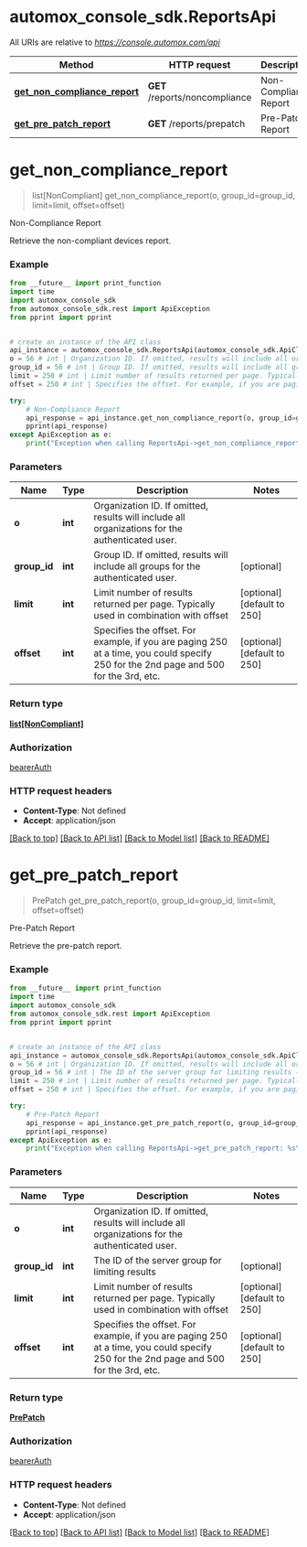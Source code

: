 # automox_console_sdk.ReportsApi

All URIs are relative to *https://console.automox.com/api*

Method | HTTP request | Description
------------- | ------------- | -------------
[**get_non_compliance_report**](ReportsApi.md#get_non_compliance_report) | **GET** /reports/noncompliance | Non-Compliance Report
[**get_pre_patch_report**](ReportsApi.md#get_pre_patch_report) | **GET** /reports/prepatch | Pre-Patch Report

# **get_non_compliance_report**
> list[NonCompliant] get_non_compliance_report(o, group_id=group_id, limit=limit, offset=offset)

Non-Compliance Report

Retrieve the non-compliant devices report.

### Example
```python
from __future__ import print_function
import time
import automox_console_sdk
from automox_console_sdk.rest import ApiException
from pprint import pprint


# create an instance of the API class
api_instance = automox_console_sdk.ReportsApi(automox_console_sdk.ApiClient(configuration))
o = 56 # int | Organization ID. If omitted, results will include all organizations for the authenticated user.
group_id = 56 # int | Group ID. If omitted, results will include all groups for the authenticated user. (optional)
limit = 250 # int | Limit number of results returned per page. Typically used in combination with offset (optional) (default to 250)
offset = 250 # int | Specifies the offset. For example, if you are paging 250 at a time, you could specify 250 for the 2nd page and 500 for the 3rd, etc. (optional) (default to 250)

try:
    # Non-Compliance Report
    api_response = api_instance.get_non_compliance_report(o, group_id=group_id, limit=limit, offset=offset)
    pprint(api_response)
except ApiException as e:
    print("Exception when calling ReportsApi->get_non_compliance_report: %s\n" % e)
```

### Parameters

Name | Type | Description  | Notes
------------- | ------------- | ------------- | -------------
 **o** | **int**| Organization ID. If omitted, results will include all organizations for the authenticated user. | 
 **group_id** | **int**| Group ID. If omitted, results will include all groups for the authenticated user. | [optional] 
 **limit** | **int**| Limit number of results returned per page. Typically used in combination with offset | [optional] [default to 250]
 **offset** | **int**| Specifies the offset. For example, if you are paging 250 at a time, you could specify 250 for the 2nd page and 500 for the 3rd, etc. | [optional] [default to 250]

### Return type

[**list[NonCompliant]**](NonCompliant.md)

### Authorization

[bearerAuth](../README.md#bearerAuth)

### HTTP request headers

 - **Content-Type**: Not defined
 - **Accept**: application/json

[[Back to top]](#) [[Back to API list]](../README.md#documentation-for-api-endpoints) [[Back to Model list]](../README.md#documentation-for-models) [[Back to README]](../README.md)

# **get_pre_patch_report**
> PrePatch get_pre_patch_report(o, group_id=group_id, limit=limit, offset=offset)

Pre-Patch Report

Retrieve the pre-patch report.

### Example
```python
from __future__ import print_function
import time
import automox_console_sdk
from automox_console_sdk.rest import ApiException
from pprint import pprint


# create an instance of the API class
api_instance = automox_console_sdk.ReportsApi(automox_console_sdk.ApiClient(configuration))
o = 56 # int | Organization ID. If omitted, results will include all organizations for the authenticated user.
group_id = 56 # int | The ID of the server group for limiting results (optional)
limit = 250 # int | Limit number of results returned per page. Typically used in combination with offset (optional) (default to 250)
offset = 250 # int | Specifies the offset. For example, if you are paging 250 at a time, you could specify 250 for the 2nd page and 500 for the 3rd, etc. (optional) (default to 250)

try:
    # Pre-Patch Report
    api_response = api_instance.get_pre_patch_report(o, group_id=group_id, limit=limit, offset=offset)
    pprint(api_response)
except ApiException as e:
    print("Exception when calling ReportsApi->get_pre_patch_report: %s\n" % e)
```

### Parameters

Name | Type | Description  | Notes
------------- | ------------- | ------------- | -------------
 **o** | **int**| Organization ID. If omitted, results will include all organizations for the authenticated user. | 
 **group_id** | **int**| The ID of the server group for limiting results | [optional] 
 **limit** | **int**| Limit number of results returned per page. Typically used in combination with offset | [optional] [default to 250]
 **offset** | **int**| Specifies the offset. For example, if you are paging 250 at a time, you could specify 250 for the 2nd page and 500 for the 3rd, etc. | [optional] [default to 250]

### Return type

[**PrePatch**](PrePatch.md)

### Authorization

[bearerAuth](../README.md#bearerAuth)

### HTTP request headers

 - **Content-Type**: Not defined
 - **Accept**: application/json

[[Back to top]](#) [[Back to API list]](../README.md#documentation-for-api-endpoints) [[Back to Model list]](../README.md#documentation-for-models) [[Back to README]](../README.md)


